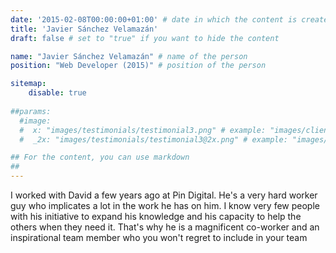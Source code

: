 ```yaml
---
date: '2015-02-08T00:00:00+01:00' # date in which the content is created - defaults to "today"
title: 'Javier Sánchez Velamazán'
draft: false # set to "true" if you want to hide the content 

name: "Javier Sánchez Velamazán" # name of the person
position: "Web Developer (2015)" # position of the person

sitemap:
    disable: true
  
##params:
  #image:
  #  x: "images/testimonials/testimonial3.png" # example: "images/clients/asgardia.png"
  #  _2x: "images/testimonials/testimonial3@2x.png" # example: "images/clients/asgardia@2x.png"

## For the content, you can use markdown
##
---
```


I worked with David a few years ago at Pin Digital. He's a very hard worker guy who implicates a lot in the work he has on him. I know very few people with his initiative to expand his knowledge and his capacity to help the others when they need it. That's why he is a magnificent co-worker and an inspirational team member who you won't regret to include in your team